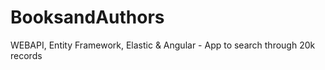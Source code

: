 # BooksandAuthors 
 WEBAPI, Entity Framework, Elastic & Angular - App to search through 20k records

